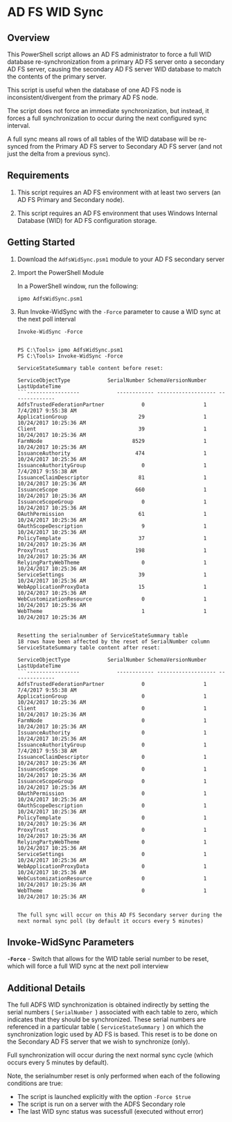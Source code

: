 # AD FS WID Sync

## Overview

This PowerShell script allows an AD FS administrator to force a full WID database re-synchronization from a primary AD FS server onto a secondary AD FS server, causing the secondary AD FS server WID database to match the contents of the primary server. 

This script is useful when the database of one AD FS node is inconsistent/divergent from the primary AD FS node.

The script does not force an immediate synchronization, but instead, it forces a full synchronization to occur during the next configured sync interval. 

A full sync means all rows of all tables of the WID database will be re-synced from the Primary AD FS server to Secondary AD FS server (and not just the delta from a previous sync). 


## Requirements 

1. This script requires an AD FS environment with at least two servers (an AD FS Primary and Secondary node). 

2. This script requires an AD FS environment that uses Windows Internal Database (WID) for AD FS configuration storage. 


## Getting Started 

1. Download the `AdfsWidSync.psm1` module to your AD FS secondary server

2. Import the PowerShell Module 

    In a PowerShell window, run the following:

    ```ipmo AdfsWidSync.psm1```

2. Run Invoke-WidSync with the `-Force` parameter to cause a WID sync at the next poll interval

    ```Invoke-WidSync -Force```

    ```OUTPUT:

    PS C:\Tools> ipmo AdfsWidSync.psm1
    PS C:\Tools> Invoke-WidSync -Force

    ServiceStateSummary table content before reset:
     
    ServiceObjectType            SerialNumber SchemaVersionNumber LastUpdateTime        
    ```-----------------            ------------ ------------------- --------------        
    AdfsTrustedFederationPartner            0                   1 7/4/2017 9:55:38 AM   
    ApplicationGroup                       29                   1 10/24/2017 10:25:36 AM
    Client                                 39                   1 10/24/2017 10:25:36 AM
    FarmNode                             8529                   1 10/24/2017 10:25:36 AM
    IssuanceAuthority                     474                   1 10/24/2017 10:25:36 AM
    IssuanceAuthorityGroup                  0                   1 7/4/2017 9:55:38 AM   
    IssuanceClaimDescriptor                81                   1 10/24/2017 10:25:36 AM
    IssuanceScope                         660                   1 10/24/2017 10:25:36 AM
    IssuanceScopeGroup                      0                   1 10/24/2017 10:25:36 AM
    OAuthPermission                        61                   1 10/24/2017 10:25:36 AM
    OAuthScopeDescription                   9                   1 10/24/2017 10:25:36 AM
    PolicyTemplate                         37                   1 10/24/2017 10:25:36 AM
    ProxyTrust                            198                   1 10/24/2017 10:25:36 AM
    RelyingPartyWebTheme                    0                   1 10/24/2017 10:25:36 AM
    ServiceSettings                        39                   1 10/24/2017 10:25:36 AM
    WebApplicationProxyData                15                   1 10/24/2017 10:25:36 AM
    WebCustomizationResource                0                   1 10/24/2017 10:25:36 AM
    WebTheme                                1                   1 10/24/2017 10:25:36 AM
     
     
    Resetting the serialnumber of ServiceStateSummary table
    18 rows have been affected by the reset of SerialNumber column
    ServiceStateSummary table content after reset:
     
    ServiceObjectType            SerialNumber SchemaVersionNumber LastUpdateTime        
    ```-----------------            ------------ ------------------- --------------        
    AdfsTrustedFederationPartner            0                   1 7/4/2017 9:55:38 AM   
    ApplicationGroup                        0                   1 10/24/2017 10:25:36 AM
    Client                                  0                   1 10/24/2017 10:25:36 AM
    FarmNode                                0                   1 10/24/2017 10:25:36 AM
    IssuanceAuthority                       0                   1 10/24/2017 10:25:36 AM
    IssuanceAuthorityGroup                  0                   1 7/4/2017 9:55:38 AM   
    IssuanceClaimDescriptor                 0                   1 10/24/2017 10:25:36 AM
    IssuanceScope                           0                   1 10/24/2017 10:25:36 AM
    IssuanceScopeGroup                      0                   1 10/24/2017 10:25:36 AM
    OAuthPermission                         0                   1 10/24/2017 10:25:36 AM
    OAuthScopeDescription                   0                   1 10/24/2017 10:25:36 AM
    PolicyTemplate                          0                   1 10/24/2017 10:25:36 AM
    ProxyTrust                              0                   1 10/24/2017 10:25:36 AM
    RelyingPartyWebTheme                    0                   1 10/24/2017 10:25:36 AM
    ServiceSettings                         0                   1 10/24/2017 10:25:36 AM
    WebApplicationProxyData                 0                   1 10/24/2017 10:25:36 AM
    WebCustomizationResource                0                   1 10/24/2017 10:25:36 AM
    WebTheme                                0                   1 10/24/2017 10:25:36 AM
     
     
    The full sync will occur on this AD FS Secondary server during the next normal sync poll (by default it occurs every 5 minutes)
    ```


## Invoke-WidSync Parameters

__`-Force`__ - Switch that allows for the WID table serial number to be reset, which will force a full WID sync at the next poll interview 


## Additional Details

The full ADFS WID synchronization is obtained indirectly by setting the serial numbers ( `SerialNumber `) associated with each table to zero, which indicates that they should be synchronized. 
These serial numbers are referenced in a particular table ( `ServiceStateSummary `) on which the synchronization logic used by AD FS is based. This reset is to be done on the Secondary AD FS server that we wish to synchronize (only).

Full synchronization will occur during the next normal sync cycle (which occurs every 5 minutes by default).

Note, the serialnumber reset is only performed when each of the following conditions are true:
* The script is launched explicitly with the option `-Force $true`
* The script is run on a server with the ADFS Secondary role
* The last WID sync status was sucessfull (executed without error)